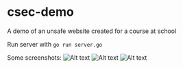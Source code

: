 # csec-demo
A demo of an unsafe website created for a course at school

Run server with `go run server.go`

Some screenshots:
![Alt text](/screnshots/screen1.png?raw=true "Screenshot 1")
![Alt text](/screnshots/screen1.png?raw=true "Screenshot 2")
![Alt text](/screnshots/screen1.png?raw=true "Screenshot 3")
